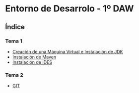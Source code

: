 # Entorno de Desarrolo - 1º DAW

## Índice
 ### Tema 1
- [Creación de una Máquina Virtual e Instalación de JDK](ETS/JDK)
- [Instalación de Maven](ETS/MAVEN)
- [Instalación de IDES](ETS/IDES)
### Tema 2
- [GIT](ETS/GIT)
